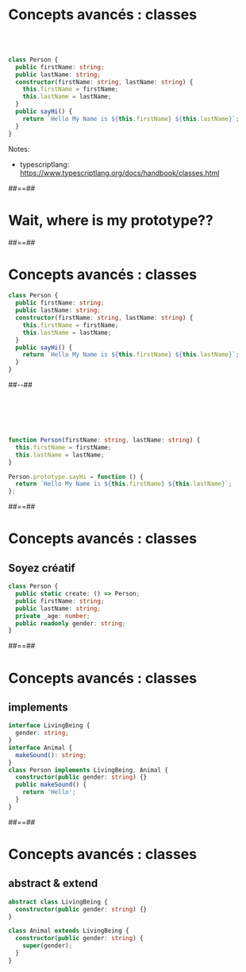 <!-- .slide: class="with-code inconsolata" -->

# Concepts avancés : classes

<br><br>

```typescript
class Person {
  public firstName: string;
  public lastName: string;
  constructor(firstName: string, lastName: string) {
    this.firstName = firstName;
    this.lastName = lastName;
  }
  public sayHi() {
    return `Hello My Name is ${this.firstName} ${this.lastName}`;
  }
}
```

<!-- .element: class="big-code" -->

Notes:

- typescriptlang: https://www.typescriptlang.org/docs/handbook/classes.html

##==##

<!-- .slide: class="transition-bg-green-1" -->

# Wait, where is my prototype??

##==##

<!-- .slide: class="two-column with-code" -->

# Concepts avancés : classes

```typescript
class Person {
  public firstName: string;
  public lastName: string;
  constructor(firstName: string, lastName: string) {
    this.firstName = firstName;
    this.lastName = lastName;
  }
  public sayHi() {
    return `Hello My Name is ${this.firstName} ${this.lastName}`;
  }
}
```

<!-- .element: class="big-code" -->

##--##

<br/>
<br/>
<br/>
<br/>

```typescript
function Person(firstName: string, lastName: string) {
  this.firstName = firstName;
  this.lastName = lastName;
}

Person.prototype.sayHi = function () {
  return `Hello My Name is ${this.firstName} ${this.lastName}`;
};
```

<!-- .element: class="big-code" -->

##==##

<!-- .slide: class="with-code inconsolata" -->

# Concepts avancés : classes

## Soyez créatif

```typescript
class Person {
  public static create: () => Person;
  public firstName: string;
  public lastName: string;
  private _age: number;
  public readonly gender: string;
}
```

<!-- .element: class="big-code" -->

##==##

<!-- .slide: class="with-code inconsolata" -->

# Concepts avancés : classes

## implements

```typescript
interface LivingBeing {
  gender: string;
}
interface Animal {
  makeSound(): string;
}
class Person implements LivingBeing, Animal {
  constructor(public gender: string) {}
  public makeSound() {
    return 'Hello';
  }
}
```

<!-- .element: class="big-code" -->

##==##

<!-- .slide: class="with-code inconsolata" -->

# Concepts avancés : classes

## abstract & extend

```typescript
abstract class LivingBeing {
  constructor(public gender: string) {}
}

class Animal extends LivingBeing {
  constructor(public gender: string) {
    super(gender);
  }
}
```

<!-- .element: class="big-code" -->
